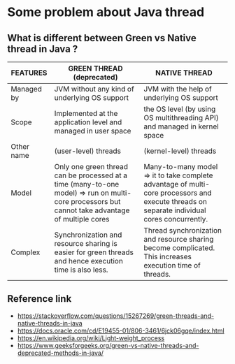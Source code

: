 # Some problem about Java thread

## What is different between Green vs Native thread in Java ?


| FEATURES   | GREEN THREAD (deprecated)                                                                                                                        | NATIVE THREAD                                                                                                                               |
|------------|--------------------------------------------------------------------------------------------------------------------------------------------------|---------------------------------------------------------------------------------------------------------------------------------------------|
| Managed by | JVM without any kind of underlying OS support                                                                                                    | JVM with the help of underlying OS support                                                                                                  |
| Scope      | Implemented at the application level and managed in user space                                                                                   | the OS level (by using OS multithreading API) and managed in kernel space                                                                   |
| Other name | (user-level) threads                                                                                                                             | (kernel-level) threads                                                                                                                      |
| Model      | Only one green thread can be processed at a time (many-to-one model) => run on multi-core processors but cannot take advantage of multiple cores | Many-to-many model => it to take complete advantage of multi-core processors and execute threads on separate individual cores concurrently. |
| Complex    | Synchronization and resource sharing is easier for green threads and hence execution time is also less.                                          | Thread synchronization and resource sharing become complicated. This increases execution time of threads.                                   |



## Reference link

- https://stackoverflow.com/questions/15267269/green-threads-and-native-threads-in-java
- https://docs.oracle.com/cd/E19455-01/806-3461/6jck06gqe/index.html
- https://en.wikipedia.org/wiki/Light-weight_process
- https://www.geeksforgeeks.org/green-vs-native-threads-and-deprecated-methods-in-java/
